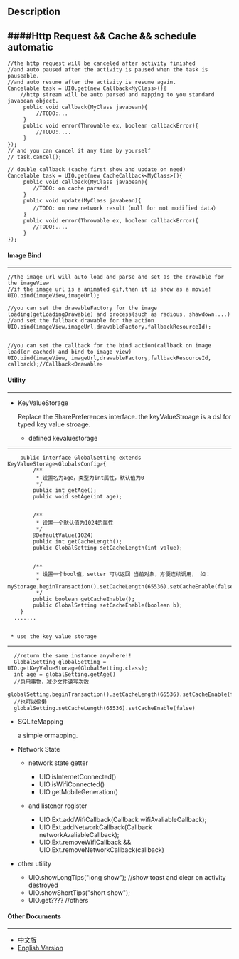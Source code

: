 Description
----
####Http Request && Cache && schedule automatic 
--------
	//the http request will be canceled after activity finished
    //and auto paused after the activity is paused when the task is pauseable.
    //and auto resume after the activity is resume again.
    Cancelable task = UIO.get(new Callback<MyClass>(){
        //http stream will be auto parsed and mapping to you standard javabean object.
         public void callback(MyClass javabean){
             //TODO:...
         }
         public void error(Throwable ex, boolean callbackError){
             //TODO:....
         }
    });
    // and you can cancel it any time by yourself
    // task.cancel();
    
    // double callback (cache first show and update on need)
    Cancelable task = UIO.get(new CacheCallback<MyClass>(){
         public void callback(MyClass javabean){
            //TODO: on cache parsed!
         }
         public void update(MyClass javabean){
         	//TODO: on new network result（null for not modified data）
         }
         public void error(Throwable ex, boolean callbackError){
            //TODO:....
         }
    });

#### Image Bind
--------
    //the image url will auto load and parse and set as the drawable for the imageView 
    //if the image url is a animated gif,then it is show as a movie!
    UIO.bind(imageView,imageUrl);
    
    //you can set the drawableFactory for the image loading(getLoadingDrawable) and process(such as radious, shawdown....)
    //and set the fallback drawable for the action
    UIO.bind(imageView,imageUrl,drawableFactory,fallbackResourceId);
    
    
    //you can set the callback for the bind action(callback on image load(or cached) and bind to image view)
    UIO.bind(imageView, imageUrl,drawableFactory,fallbackResourceId,  callback);//Callback<Drawable> 

#### Utility
-------
 * KeyValueStorage
 
 	  Replace the SharePreferences interface. the keyValueStroage is a dsl for typed key value stroage.

     * defined kevaluestorage
--------
    	public interface GlobalSetting extends KeyValueStorage<GlobalsConfig>{
    		/**
    		 * 设置名为age，类型为int属性，默认值为0 
    		 */
    		public int getAge();
    		public void setAge(int age);
    		
    		
    		/**
    		 * 设置一个默认值为1024的属性 
    		 */
    		@DefaultValue(1024)
    		public int getCacheLength();
    		public GlobalSetting setCacheLength(int value);
    		
    		
    		/** 
    		 * 设置一个bool值，setter 可以返回 当前对象，方便连续调用， 如： 
    		 * myStorage.beginTransaction().setCacheLength(65536).setCacheEnable(false).commit();
    		 */
    		public boolean getCacheEnable();
    		public GlobalSetting setCacheEnable(boolean b);
    	}
      .......
      
      
     * use the key value storage
--------
      //return the same instance anywhere!!
      GlobalSetting globalSetting = UIO.getKeyValueStorage(GlobalSetting.class);
      int age = globalSetting.getAge()	 
      //启用事物，减少文件读写次数
      globalSetting.beginTransaction().setCacheLength(65536).setCacheEnable(false).commit();
      //也可以偷懒
      globalSetting.setCacheLength(65536).setCacheEnable(false)
      
 * SQLiteMapping
 
 	a simple ormapping.
 * Network State
   * network state getter 
   
   		* UIO.isInternetConnected()
   		* UIO.isWifiConnected()
   		* UIO.getMobileGeneration()
   		
   * and listener register
   
		* UIO.Ext.addWifiCallback(Callback<Boolean> wifiAvaliableCallback);
		* UIO.Ext.addNetworkCallback(Callback<Boolean> networkAvaliableCallback);
		* UIO.Ext.removeWifiCallback && UIO.Ext.removeNetworkCallback(callback)
 * other utility 
 
  	* UIO.showLongTips("long show");	//show toast and clear on activity destroyed
 	* UIO.showShortTips("short show");
 	* UIO.get???? //others
 
#### Other Documents
----
  * [中文版](doc/README_zh.md)
  * [English Version](doc/README_en.md)

 
